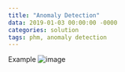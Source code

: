 ```yaml
---
title: "Anomaly Detection"
data: 2019-01-03 00:00:00 -0000
categories: solution 
tags: phm, anomaly detection
---
```

Example
![image](https://user-images.githubusercontent.com/44759045/56470135-98472600-647d-11e9-984c-456639ac5a01.png)
